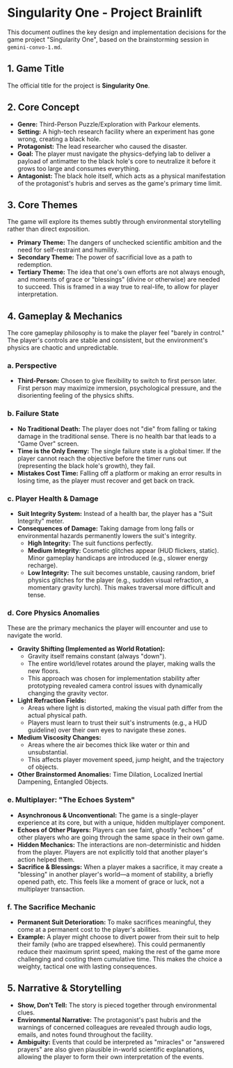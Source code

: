 # Singularity One - Project Brainlift

This document outlines the key design and implementation decisions for the game project "Singularity One", based on the brainstorming session in `gemini-convo-1.md`.

## 1. Game Title

The official title for the project is **Singularity One**.

## 2. Core Concept

*   **Genre:** Third-Person Puzzle/Exploration with Parkour elements.
*   **Setting:** A high-tech research facility where an experiment has gone wrong, creating a black hole.
*   **Protagonist:** The lead researcher who caused the disaster.
*   **Goal:** The player must navigate the physics-defying lab to deliver a payload of antimatter to the black hole's core to neutralize it before it grows too large and consumes everything.
*   **Antagonist:** The black hole itself, which acts as a physical manifestation of the protagonist's hubris and serves as the game's primary time limit.

## 3. Core Themes

The game will explore its themes subtly through environmental storytelling rather than direct exposition.

*   **Primary Theme:** The dangers of unchecked scientific ambition and the need for self-restraint and humility.
*   **Secondary Theme:** The power of sacrificial love as a path to redemption.
*   **Tertiary Theme:** The idea that one's own efforts are not always enough, and moments of grace or "blessings" (divine or otherwise) are needed to succeed. This is framed in a way true to real-life, to allow for player interpretation.

## 4. Gameplay & Mechanics

The core gameplay philosophy is to make the player feel "barely in control." The player's controls are stable and consistent, but the environment's physics are chaotic and unpredictable.

### a. Perspective

*   **Third-Person:** Chosen to give flexibility to switch to first person later.  First person may maximize immersion, psychological pressure, and the disorienting feeling of the physics shifts.

### b. Failure State

*   **No Traditional Death:** The player does not "die" from falling or taking damage in the traditional sense. There is no health bar that leads to a "Game Over" screen.
*   **Time is the Only Enemy:** The single failure state is a global timer. If the player cannot reach the objective before the timer runs out (representing the black hole's growth), they fail.
*   **Mistakes Cost Time:** Falling off a platform or making an error results in losing time, as the player must recover and get back on track.

### c. Player Health & Damage

*   **Suit Integrity System:** Instead of a health bar, the player has a "Suit Integrity" meter.
*   **Consequences of Damage:** Taking damage from long falls or environmental hazards permanently lowers the suit's integrity.
    *   **High Integrity:** The suit functions perfectly.
    *   **Medium Integrity:** Cosmetic glitches appear (HUD flickers, static). Minor gameplay handicaps are introduced (e.g., slower energy recharge).
    *   **Low Integrity:** The suit becomes unstable, causing random, brief physics glitches for the player (e.g., sudden visual refraction, a momentary gravity lurch). This makes traversal more difficult and tense.

### d. Core Physics Anomalies

These are the primary mechanics the player will encounter and use to navigate the world.

*   **Gravity Shifting (Implemented as World Rotation):**
    *   Gravity itself remains constant (always "down").
    *   The entire world/level rotates around the player, making walls the new floors.
    *   This approach was chosen for implementation stability after prototyping revealed camera control issues with dynamically changing the gravity vector.
*   **Light Refraction Fields:**
    *   Areas where light is distorted, making the visual path differ from the actual physical path.
    *   Players must learn to trust their suit's instruments (e.g., a HUD guideline) over their own eyes to navigate these zones.
*   **Medium Viscosity Changes:**
    *   Areas where the air becomes thick like water or thin and unsubstantial.
    *   This affects player movement speed, jump height, and the trajectory of objects.
*   **Other Brainstormed Anomalies:** Time Dilation, Localized Inertial Dampening, Entangled Objects.

### e. Multiplayer: "The Echoes System"

*   **Asynchronous & Unconventional:** The game is a single-player experience at its core, but with a unique, hidden multiplayer component.
*   **Echoes of Other Players:** Players can see faint, ghostly "echoes" of other players who are going through the same space in their own game.
*   **Hidden Mechanics:** The interactions are non-deterministic and hidden from the player. Players are not explicitly told that another player's action helped them.
*   **Sacrifice & Blessings:** When a player makes a sacrifice, it may create a "blessing" in another player's world—a moment of stability, a briefly opened path, etc. This feels like a moment of grace or luck, not a multiplayer transaction.

### f. The Sacrifice Mechanic

*   **Permanent Suit Deterioration:** To make sacrifices meaningful, they come at a permanent cost to the player's abilities.
*   **Example:** A player might choose to divert power from their suit to help their family (who are trapped elsewhere). This could permanently reduce their maximum sprint speed, making the rest of the game more challenging and costing them cumulative time. This makes the choice a weighty, tactical one with lasting consequences.

## 5. Narrative & Storytelling

*   **Show, Don't Tell:** The story is pieced together through environmental clues.
*   **Environmental Narrative:** The protagonist's past hubris and the warnings of concerned colleagues are revealed through audio logs, emails, and notes found throughout the facility.
*   **Ambiguity:** Events that could be interpreted as "miracles" or "answered prayers" are also given plausible in-world scientific explanations, allowing the player to form their own interpretation of the events. 

